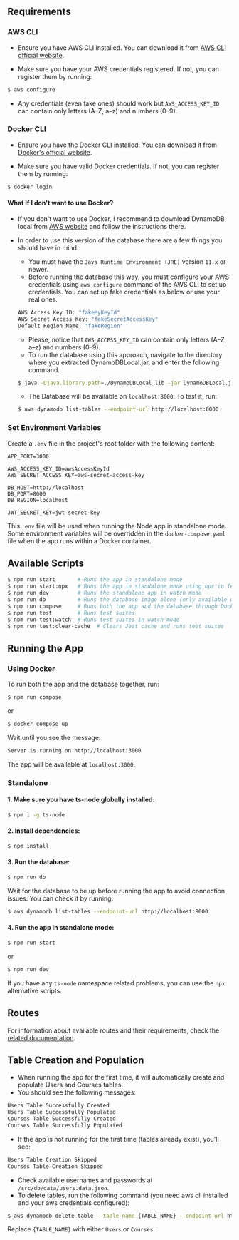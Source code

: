 ## Requirements

### AWS CLI

- Ensure you have AWS CLI installed. You can download it from [AWS CLI official website](https://aws.amazon.com/cli/).

- Make sure you have your AWS credentials registered. If not, you can register them by running:

```bash
$ aws configure
```

- Any credentials (even fake ones) should work but `AWS_ACCESS_KEY_ID` can contain only letters (A–Z, a–z) and numbers (0–9).

### Docker CLI

- Ensure you have the Docker CLI installed. You can download it from [Docker's official website](https://www.docker.com/products/cli/).

- Make sure you have valid Docker credentials. If not, you can register them by running:

```bash
$ docker login
```

#### What If I don't want to use Docker?

- If you don't want to use Docker, I recommend to download DynamoDB local from [AWS website](https://docs.aws.amazon.com/amazondynamodb/latest/developerguide/DynamoDBLocal.DownloadingAndRunning.html) and follow the instructions there.

- In order to use this version of the database there are a few things you should have in mind:

  - You must have the `Java Runtime Environment (JRE)` version `11.x` or newer.
  - Before running the database this way, you must configure your AWS credentials using `aws configure` command of the AWS CLI to set up credentials. You can set up fake credentials as below or use your real ones.

  ```bash
  AWS Access Key ID: "fakeMyKeyId"
  AWS Secret Access Key: "fakeSecretAccessKey"
  Default Region Name: "fakeRegion"
  ```

  - Please, notice that `AWS_ACCESS_KEY_ID` can contain only letters (A–Z, a–z) and numbers (0–9).
  - To run the database using this approach, navigate to the directory where you extracted DynamoDBLocal.jar, and enter the following command.

  ```bash
  $ java -Djava.library.path=./DynamoDBLocal_lib -jar DynamoDBLocal.jar -sharedDb
  ```

  - The Database will be available on `localhost:8000`. To test it, run:

  ```bash
  $ aws dynamodb list-tables --endpoint-url http://localhost:8000
  ```

### Set Environment Variables

Create a `.env` file in the project's root folder with the following content:

```dotenv
APP_PORT=3000

AWS_ACCESS_KEY_ID=awsAccessKeyId
AWS_SECRET_ACCESS_KEY=aws-secret-access-key

DB_HOST=http://localhost
DB_PORT=8000
DB_REGION=localhost

JWT_SECRET_KEY=jwt-secret-key
```

This `.env` file will be used when running the Node app in standalone mode. Some environment variables will be overridden in the `docker-compose.yaml` file when the app runs within a Docker container.

## Available Scripts

```bash
$ npm run start       # Runs the app in standalone mode
$ npm run start:npx   # Runs the app in standalone mode using npx to fetch ts-node
$ npm run dev         # Runs the standalone app in watch mode
$ npm run db          # Runs the database image alone (only available with Docker)
$ npm run compose     # Runs both the app and the database through Docker
$ npm run test        # Runs test suites
$ npm run test:watch  # Runs test suites in watch mode
$ npm run test:clear-cache  # Clears Jest cache and runs test suites
```

## Running the App

### Using Docker

To run both the app and the database together, run:

```bash
$ npm run compose
```

or

```bash
$ docker compose up
```

Wait until you see the message:

```bash
Server is running on http://localhost:3000
```

The app will be available at `localhost:3000`.

### Standalone

#### 1. Make sure you have ts-node globally installed:

```bash
$ npm i -g ts-node
```

#### 2. Install dependencies:

```bash
$ npm install
```

#### 3. Run the database:

```bash
$ npm run db
```

Wait for the database to be up before running the app to avoid connection issues. You can check it by running:

```bash
$ aws dynamodb list-tables --endpoint-url http://localhost:8000
```

#### 4. Run the app in standalone mode:

```bash
$ npm run start
```

or

```bash
$ npm run dev
```

If you have any `ts-node` namespace related problems, you can use the `npx` alternative scripts.

## Routes

For information about available routes and their requirements, check the [related documentation](/routes.docs.md).

## Table Creation and Population

- When running the app for the first time, it will automatically create and populate Users and Courses tables.
- You should see the following messages:

```bash
Users Table Successfully Created
Users Table Successfully Populated
Courses Table Successfully Created
Courses Table Successfully Populated
```

- If the app is not running for the first time (tables already exist), you'll see:

```bash
Users Table Creation Skipped
Courses Table Creation Skipped
```

- Check available usernames and passwords at `/src/db/data/users.data.json`.
- To delete tables, run the following command (you need aws cli installed and your aws credentials configured):

```bash
$ aws dynamodb delete-table --table-name {TABLE_NAME} --endpoint-url http://localhost:8000
```

Replace `{TABLE_NAME}` with either `Users` or `Courses`.

